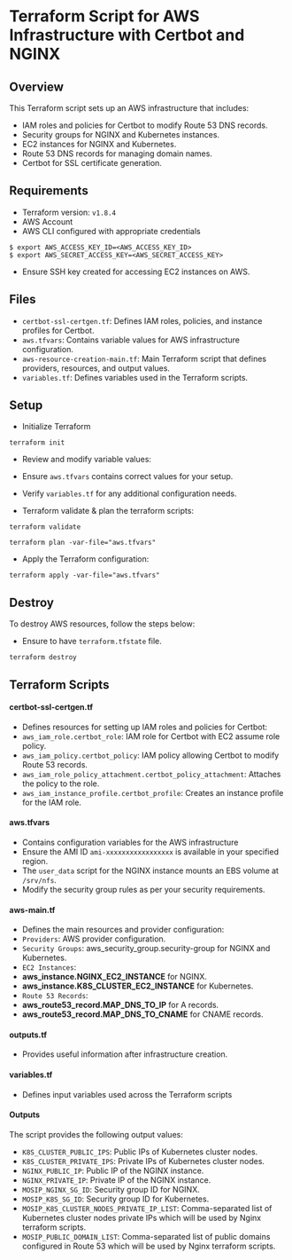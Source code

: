 # Terraform Script for AWS Infrastructure with Certbot and NGINX

## Overview

This Terraform script sets up an AWS infrastructure that includes:

* IAM roles and policies for Certbot to modify Route 53 DNS records.
* Security groups for NGINX and Kubernetes instances.
* EC2 instances for NGINX and Kubernetes.
* Route 53 DNS records for managing domain names.
* Certbot for SSL certificate generation.

## Requirements

* Terraform version: `v1.8.4`
* AWS Account
* AWS CLI configured with appropriate credentials
 ```
 $ export AWS_ACCESS_KEY_ID=<AWS_ACCESS_KEY_ID>
 $ export AWS_SECRET_ACCESS_KEY=<AWS_SECRET_ACCESS_KEY>
 ```
* Ensure SSH key created for accessing EC2 instances on AWS.

## Files

* `certbot-ssl-certgen.tf`: Defines IAM roles, policies, and instance profiles for Certbot.
* `aws.tfvars`: Contains variable values for AWS infrastructure configuration.
* `aws-resource-creation-main.tf`: Main Terraform script that defines providers, resources, and output values.
* `variables.tf`: Defines variables used in the Terraform scripts.

## Setup

* Initialize Terraform

 ```
 terraform init
 ```
* Review and modify variable values:

 * Ensure `aws.tfvars` contains correct values for your setup.
 * Verify `variables.tf` for any additional configuration needs.
* Terraform validate & plan the terraform scripts:

 ```
 terraform validate
 ```

 ```
 terraform plan -var-file="aws.tfvars"
 ```
* Apply the Terraform configuration:

 ```
 terraform apply -var-file="aws.tfvars"
 ```

## Destroy

To destroy AWS resources, follow the steps below:

* Ensure to have `terraform.tfstate` file.
 ```
 terraform destroy
 ```

## Terraform Scripts

#### certbot-ssl-certgen.tf

* Defines resources for setting up IAM roles and policies for Certbot:
 * `aws_iam_role.certbot_role`: IAM role for Certbot with EC2 assume role policy.
 * `aws_iam_policy.certbot_policy`: IAM policy allowing Certbot to modify Route 53 records.
 * `aws_iam_role_policy_attachment.certbot_policy_attachment`: Attaches the policy to the role.
 * `aws_iam_instance_profile.certbot_profile`: Creates an instance profile for the IAM role.

#### aws.tfvars

* Contains configuration variables for the AWS infrastructure
* Ensure the AMI ID `ami-xxxxxxxxxxxxxxxxx` is available in your specified region.
* The `user_data` script for the NGINX instance mounts an EBS volume at `/srv/nfs`.
* Modify the security group rules as per your security requirements.

#### aws-main.tf

* Defines the main resources and provider configuration:
 * `Providers`: AWS provider configuration.
 * `Security Groups`: aws_security_group.security-group for NGINX and Kubernetes.
 * `EC2 Instances`:
 * **aws_instance.NGINX_EC2_INSTANCE** for NGINX.
 * **aws_instance.K8S_CLUSTER_EC2_INSTANCE** for Kubernetes.
 * `Route 53 Records`:
 * **aws_route53_record.MAP_DNS_TO_IP** for A records.
 * **aws_route53_record.MAP_DNS_TO_CNAME** for CNAME records.

#### outputs.tf

* Provides useful information after infrastructure creation.

#### variables.tf

* Defines input variables used across the Terraform scripts

#### Outputs

The script provides the following output values:

* `K8S_CLUSTER_PUBLIC_IPS`: Public IPs of Kubernetes cluster nodes.
* `K8S_CLUSTER_PRIVATE_IPS`: Private IPs of Kubernetes cluster nodes.
* `NGINX_PUBLIC_IP`: Public IP of the NGINX instance.
* `NGINX_PRIVATE_IP`: Private IP of the NGINX instance.
* `MOSIP_NGINX_SG_ID`: Security group ID for NGINX.
* `MOSIP_K8S_SG_ID`: Security group ID for Kubernetes.
* `MOSIP_K8S_CLUSTER_NODES_PRIVATE_IP_LIST`: Comma-separated list of Kubernetes cluster nodes private IPs which will be used by Nginx terraform scripts.
* `MOSIP_PUBLIC_DOMAIN_LIST`: Comma-separated list of public domains configured in Route 53 which will be used by Nginx terraform scripts.
